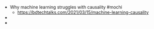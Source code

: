 - Why machine learning struggles with causality #mochi
	- https://bdtechtalks.com/2021/03/15/machine-learning-causality
-
-